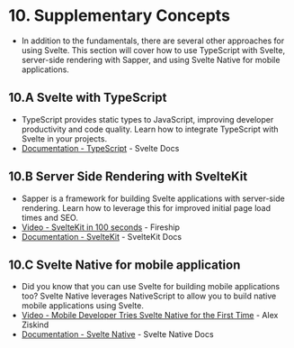# 10. Supplementary Concepts
- In addition to the fundamentals, there are several other approaches for using Svelte. This section will cover how to use TypeScript with Svelte, server-side rendering with Sapper, and using Svelte Native for mobile applications.

## 10.A Svelte with TypeScript
- TypeScript provides static types to JavaScript, improving developer productivity and code quality. Learn how to integrate TypeScript with Svelte in your projects.
- [Documentation - TypeScript](https://svelte.dev/docs/typescript) - Svelte Docs

## 10.B Server Side Rendering with SvelteKit
- Sapper is a framework for building Svelte applications with server-side rendering. Learn how to leverage this for improved initial page load times and SEO.
- [Video - SvelteKit in 100 seconds](https://www.youtube.com/watch?v=H1eEFfAkIik) - Fireship
- [Documentation - SvelteKit](https://kit.svelte.dev) - SvelteKit Docs

## 10.C Svelte Native for mobile application
- Did you know that you can use Svelte for building mobile applications too? Svelte Native leverages NativeScript to allow you to build native mobile applications using Svelte.
- [Video - Mobile Developer Tries Svelte Native for the First Time](https://www.youtube.com/watch?v=fArLErtffLY) - Alex Ziskind
- [Documentation - Svelte Native](https://svelte-native.technology/docs) - Svelte Native Docs